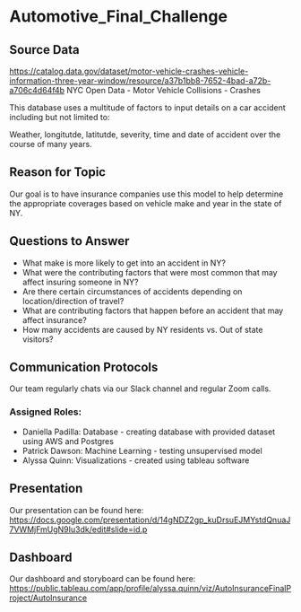 # Automotive_Final_Challenge

## Source Data

https://catalog.data.gov/dataset/motor-vehicle-crashes-vehicle-information-three-year-window/resource/a37b1bb8-7652-4bad-a72b-a706c4d64f4b
NYC Open Data - Motor Vehicle Collisions - Crashes

This database uses a multitude of factors to input details on a car accident including but not limited to:

Weather, longitutde, latitutde, severity, time and date of accident over the course of many years.

## Reason for Topic
Our goal is to have insurance companies use this model to help determine the appropriate coverages based on vehicle make and year in the state of NY.

## Questions to Answer
- What make is more likely to get into an accident in NY?
- What were the contributing factors that were most common that may affect insuring someone in NY?
- Are there certain circumstances of accidents depending on location/direction of travel?
- What are contributing factors that happen before an accident that may affect insurance?
- How many accidents are caused by NY residents vs. Out of state visitors?

## Communication Protocols
Our team regularly chats via our Slack channel and regular Zoom calls.
### Assigned Roles:
- Daniella Padilla: Database - creating database with provided dataset using AWS and Postgres
- Patrick Dawson: Machine Learning - testing unsupervised model
- Alyssa Quinn: Visualizations - created using tableau software

## Presentation
Our presentation can be found here: https://docs.google.com/presentation/d/14gNDZ2gp_kuDrsuEJMYstdQnuaJ7VWMjFmUgN9Iu3dk/edit#slide=id.p

## Dashboard
Our dashboard and storyboard can be found here: https://public.tableau.com/app/profile/alyssa.quinn/viz/AutoInsuranceFinalProject/AutoInsurance

